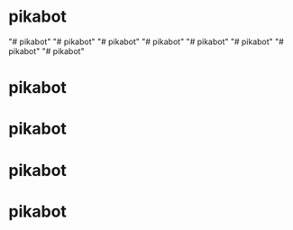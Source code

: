# pikabot
"# pikabot" 
"# pikabot" 
"# pikabot" 
"# pikabot" 
"# pikabot" 
"# pikabot" 
"# pikabot" 
"# pikabot" 
# pikabot
# pikabot
# pikabot
# pikabot
